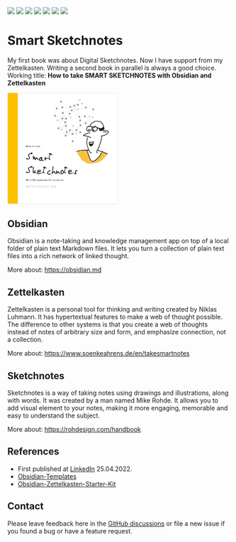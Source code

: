 ![](https://badgen.net/github/release/groepl/Smart-Sketchnotes/?icon=github) 
![](https://badgen.net/github/releases/groepl/Smart-Sketchnotes/?icon=github) 
![](https://badgen.net/github/watchers/groepl/Smart-Sketchnotes/?icon=github) 
![](https://badgen.net/github/stars/groepl/Smart-Sketchnotes?icon=github) 
![](https://badgen.net/mastodon/follow/groepl@darmstadt.social?icon=github) 
![](https://badgen.net/twitter/follow/groepl?icon=twitter) 
![](https://badgen.net/github/license/groepl/Smart-Sketchnotes/)

# Smart Sketchnotes
My first book was about Digital Sketchnotes. Now I have support from my Zettelkasten. Writing a second book in parallel is always a good choice. Working title:
**How to take SMART SKETCHNOTES with Obsidian and Zettelkasten**

<img src="/Visuals/Cover - e1.png" width="250" />

## Obsidian
Obsidian is a note-taking and knowledge management app on top of a local folder of plain text Markdown files. It lets you turn a collection of plain text files into a rich network of linked thought.

More about: https://obsidian.md

## Zettelkasten
Zettelkasten is a personal tool for thinking and writing created by Niklas Luhmann. It has hypertextual features to make a web of thought possible. The difference to other systems is that you create a web of thoughts instead of notes of arbitrary size and form, and emphasize connection, not a collection.

More about: https://www.soenkeahrens.de/en/takesmartnotes

## Sketchnotes
Sketchnotes is a way of taking notes using drawings and illustrations, along with words. It was created by a man named Mike Rohde. It allows you to add visual element to your notes, making it more engaging, memorable and easy to understand the subject.

More about: https://rohdesign.com/handbook

## References
- First published at [LinkedIn](https://www.linkedin.com/posts/groepl_networked-thinking-with-smart-sketchnotes-activity-6924654277005086720-B1xz) 25.04.2022.
- [Obsidian-Templates](https://github.com/groepl/Obsidian-Templates)
- [Obsidian-Zettelkasten-Starter-Kit](https://github.com/groepl/Obsidian-Zettelkasten-Starter-Kit)

## Contact
Please leave feedback here in the [GitHub discussions](https://github.com/groepl/Smart-Sketchnotes/discussions/) or file a new issue if you found a bug or have a feature request.
